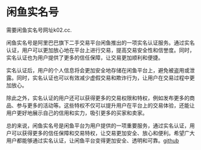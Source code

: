 # 闲鱼实名号

需要闲鱼实名号网址k02.cc.

闲鱼实名号是阿里巴巴旗下二手交易平台闲鱼推出的一项实名认证服务。通过实名认证，用户可以更加放心地在平台上进行交易，提高交易安全性和信誉度。同时，实名认证也为用户提供了更多的信任保障，让交易更加顺利和便捷。

实名认证后，用户的个人信息将会更加安全地存储在闲鱼平台上，避免被盗用或泄露。同时，实名认证也可以有效减少虚假交易和欺诈行为，让用户在交易过程中更加放心。

除此之外，实名认证的用户还可以获得更多的交易权限和特权，例如发布更多的商品、参与更多的活动等。这些特权不仅可以提升用户在平台上的交易体验，还能让用户更好地展示自己的信用和实力，吸引更多的买家和卖家。

总的来说，闲鱼实名号是闲鱼平台为用户提供的一项重要服务，通过实名认证，用户可以获得更多的信任保障和交易特权，让交易更加安全、放心和便利。希望广大用户都能够通过实名认证，让闲鱼平台变得更加安全、透明和可靠。[github](https://github.com)